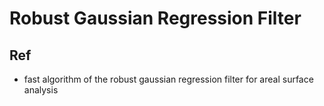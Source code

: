 # Robust Gaussian Regression Filter


## Ref

* fast algorithm of the robust gaussian regression filter for areal surface analysis